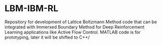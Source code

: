 # LBM-IBM-RL

Repository for development of Lattice Boltzmann Method code that can be integrated with Immersed Boundary Method for Deep Reinforcement Learning applications like Active Flow Control.
MATLAB code is for prototyping, later it will be shifted to C++/
